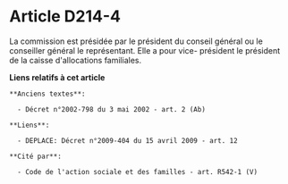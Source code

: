# Article D214-4

La commission est présidée par le président du conseil général ou le conseiller général le représentant. Elle a pour vice-
président le président de la caisse d'allocations familiales.

**Liens relatifs à cet article**

	**Anciens textes**:

	  - Décret n°2002-798 du 3 mai 2002 - art. 2 (Ab)

	**Liens**:

	  - DEPLACE: Décret n°2009-404 du 15 avril 2009 - art. 12

	**Cité par**:

	  - Code de l'action sociale et des familles - art. R542-1 (V)

